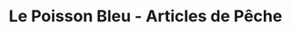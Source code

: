 ---
title: "Le Poisson Bleu - Articles de Pêche"
url: /ouistreham/le-poisson-bleu-articles-de-peche/
shop: Allgemein
---
